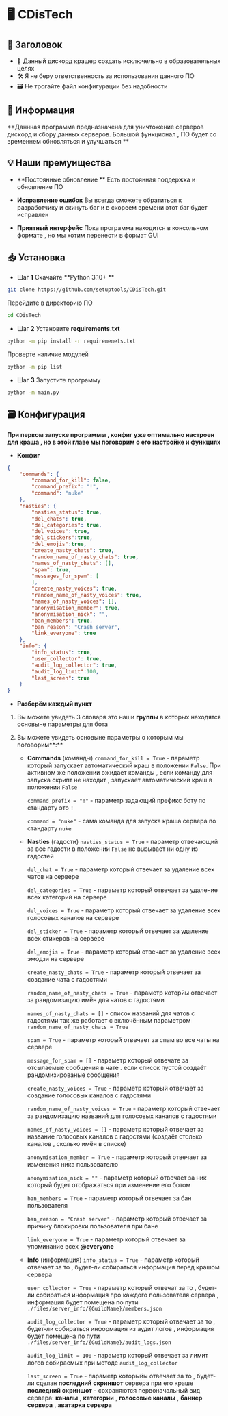 # 🖥️  CDisTech

## 📌 Заголовок
  - 📖 Данный дискорд крашер создать исключельно в образовательных целях
  - 🛠️ Я не беру ответственность за использования данного ПО
  - 🗃️ Не трогайте файл конфигурации без надобности


## 🧾 Информация 
**Даннная программа предназначена для уничтожение серверов дискорд и сбору данных серверов. Большой функционал , ПО будет со временнем обновляться и улучшаться **


## 💡 Наши премуищества

- **Постоянные обновление **
Есть постоянная поддержка и обновление ПО

- **Исправление ошибок**
Вы всегда сможете обратиться к разработчику и скинуть баг и в скореем времени этот баг будет исправлен

- **Приятный интерфейс**
Пока программа находится в консольном формате , но мы хотим перенести в формат GUI 

## 📥 Установка
- Шаг **1**
Скачайте **Python 3.10+ ** 
```bash
git clone https://github.com/setuptools/CDisTech.git
```
Перейдите в директорию ПО
```bash
cd CDisTech
```

- Шаг **2**
Установите **requirements.txt**
```bash
python -m pip install -r requiremenets.txt
```
Проверте наличие модулей
```bash
python -m pip list
```
- Шаг **3**
Запустите программу
```bash
python -m main.py
```

## 🗃️ Конфигурация
**При первом запуске программы , конфиг уже оптимально настроен для краша , но в этой главе мы поговорим о его настройке и функциях**

- **Конфиг**
```json
{
    "commands": {
        "command_for_kill": false,
        "command_prefix": "!",
        "command": "nuke"
    },
    "nasties": {
        "nasties_status": true,
        "del_chats": true,
        "del_categories": true,
        "del_voices": true,
        "del_stickers":true,
        "del_emojis":true,
        "create_nasty_chats": true,
        "random_name_of_nasty_chats": true,
        "names_of_nasty_chats": [],
        "spam": true,
        "messages_for_spam": [
        ],
        "create_nasty_voices": true,
        "random_name_of_nasty_voices": true,
        "names_of_nasty_voices": [],
        "anonymisation_member": true,
        "anonymisation_nick": "",
        "ban_members": true,
        "ban_reason": "Crash server",
        "link_everyone": true
    },
    "info": {
        "info_status": true,
        "user_collector": true,
        "audit_log_collector": true,
        "audit_log_limit":100,
        "last_screen": true
    }
}
```
- **Разберём каждый пункт**

1. Вы можете увидеть 3 словаря это наши **группы** в которых находятся основыне параметры для бота

2.  Вы можете увидеть основыне параметры о которым мы поговорим**:**
	- **Commands** (команды)
	 `command_for_kill = True` - параметр который запускает автоматический краш в положении `False`. При активном же положении ожидает команды , если команду для запуска скрипт не находит , запускает автоматический краш в положении `False`

		`command_prefix = "!"` - параметр задающий префикс боту по стандарту это `!`

		`command = "nuke"` - сама команда для запуска краша сервера по стандарту `nuke`

	- **Nasties** (гадости)
	`nasties_status = True` - параметр отвечающий за все гадости в положении `False` не вызывает ни одну из гадостей

		`del_chat = True` - параметр который отвечает за удаление всех чатов на сервере

		`del_categories = True` - параметр который отвечает за удаление всех категорий на сервере

		`del_voices = True` - параметр который отвечает за удаление всех голосовых каналов на сервере

		`del_sticker = True` - параметр который отвечает за удаление всех стикеров на сервере

		`del_emojis = True` - параметр который отвечает за удаление всех эмодзи на сервере

		`create_nasty_chats = True` - параметр который отвечает за создание чата с гадостями 

		`random_name_of_nasty_chats = True` - параметр которйы отвечает за рандомизацию имён для чатов с гадостями

		`names_of_nasty_chats = []` - список названий для чатов с гадостями так же работает с включённым параметром `random_name_of_nasty_chats = True`

		`spam = True` - параметр который отвечает за спам во все чаты на сервере

		`message_for_spam = []` - параметр который отвечате за отсылаемые сообщения в чате .  если список пустой создаёт рандомизированые сообщения

		`create_nasty_voices = True` - параметр который отвечает за создание голосовых каналов с гадостями

		`random_name_of_nasty_voices = True` - параметр который отвечает за рандомизацию названий для голосовых каналов с гадостями

		`names_of_nasty_voices = []` - параметр который отвечает за название голосовых каналов с гадостями (создаёт столько каналов , сколько имён в списке)

		`anonymisation_member = True` - параметр который отвечает за изменения ника пользователю 

		`anonymisation_nick = ""` - параметр который отвечает за ник который будет отображаться при изменение его ботом

		`ban_members = True` - параметр который отвечает за бан пользователя

		`ban_reason = "Crash server"` - параметр который отвечает за причину блокировки пользователя при бане

		`link_everyone = True` - параметр который отвечает за упоминание всех **@everyone**

	- **Info** (информация)
		`info_status = True` - параметр который отвечает за то , будет-ли собираться информация перед крашом сервера

		`user_collector = True` - параметр который отвечат за то , будет-ли собираться информация про каждого пользователя сервера , информация будет помещена по пути `./files/server_info/{GuildName}/members.json`

		`audit_log_collector = True` -  параметр который отвечает за то , будет-ли собираться информация из аудит логов , информация будет помещена по пути `./files/server_info/{GuildName}/audit_logs.json`

		`audit_log_limit = 100` - параметр который отвечает за лимит логов собираемых при методе `audit_log_collector`

		`last_screen = True` - параметр которыйы отвечает за то , будет-ли сделан **последний скриншот** сервера при его краше
**последний скриншот** - сохраняются первоначальный вид сервера: **каналы** , **категории** , **голосовые каналы** , **баннер сервера** , **аватарка сервера**
